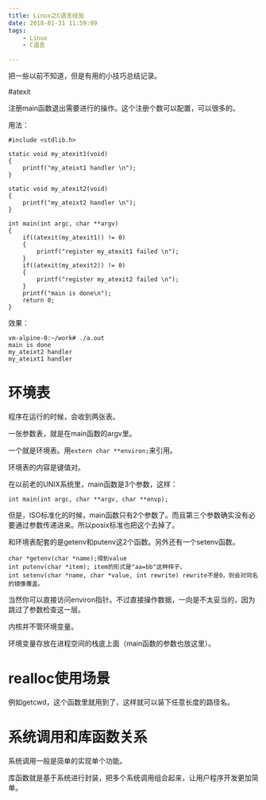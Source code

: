 ```yaml
---
title: Linux之C语言经验
date: 2018-01-31 11:59:09
tags:
	- Linux
	- C语言

---
```




把一些以前不知道，但是有用的小技巧总结记录。

#atexit

注册main函数退出需要进行的操作。这个注册个数可以配置，可以很多的。

用法：

```
#include <stdlib.h>

static void my_atexit1(void)
{
	printf("my_ateixt1 handler \n");
}

static void my_atexit2(void)
{
	printf("my_ateixt2 handler \n");
}

int main(int argc, char **argv) 
{
	if((atexit(my_atexit1)) != 0) 
	{
		printf("register my_atexit1 failed \n");
	}
	if((atexit(my_atexit2)) != 0) 
	{
		printf("register my_atexit2 failed \n");
	}
	printf("main is done\n");
	return 0;
}
```

效果：

```
vm-alpine-0:~/work# ./a.out 
main is done
my_ateixt2 handler 
my_ateixt1 handler 
```

# 环境表

程序在运行的时候，会收到两张表。

一张参数表，就是在main函数的argv里。

一个就是环境表。用`extern char **environ;`来引用。

环境表的内容是键值对。

在以前老的UNIX系统里，main函数是3个参数，这样：

```
int main(int argc, char **argv, char **envp);
```

但是，ISO标准化的时候，main函数只有2个参数了。而且第三个参数确实没有必要通过参数传递进来。所以posix标准也把这个去掉了。

和环境表配套的是getenv和putenv这2个函数。另外还有一个setenv函数。

```
char *getenv(char *name);得到value
int putenv(char *item); item的形式是"aa=bb"这种样子。
int setenv(char *name, char *value, int rewrite) rewrite不是0，则会对同名的镜像覆盖。
```



当然你可以直接访问environ指针。不过直接操作数据，一向是不太妥当的，因为跳过了参数检查这一层。

内核并不管环境变量。

环境变量存放在进程空间的栈底上面（main函数的参数也放这里）。



# realloc使用场景

例如getcwd，这个函数里就用到了，这样就可以装下任意长度的路径名。



# 系统调用和库函数关系

系统调用一般是简单的实现单个功能。

库函数就是基于系统进行封装，把多个系统调用组合起来，让用户程序开发更加简单。

